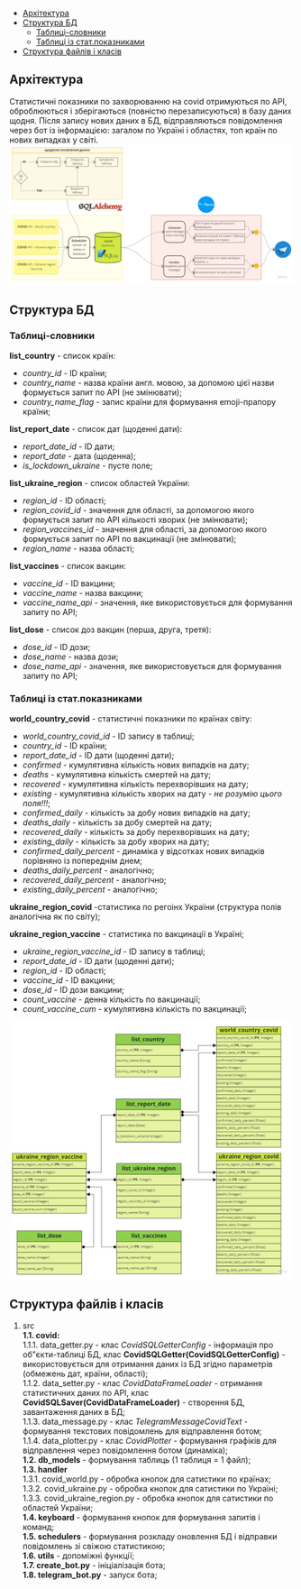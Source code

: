 - [Архітектура](#архітектура)
- [Структура БД](#структура-бд)
  - [Таблиці-словники](#таблиці-словники)
  - [Таблиці із стат.показниками](#таблиці-із-статпоказниками)
- [Структура файлів і класів](#структура-файлів-і-класів)

## Архітектура

Статистичні показники по захворюванню на covid отримуються по API, оброблюються і зберігаються (повністю перезаписуються) в базу даних щодня. Після запису нових даних в БД, відправляються повідомлення через бот із інформацією: загалом по Україні і областях, топ країн по нових випадках у світі.
![](pictures/architecture.jpg)


## Структура БД

### Таблиці-словники

**list_country** - список країн:
- *country_id* - ID країни;
- *country_name* - назва країни англ. мовою, за допомою цієї назви формується запит по API (не змінювати);
- *country_name_flag* - запис країни для формування emoji-прапору країни;

**list_report_date** - список дат (щоденні дати):
- *report_date_id* - ID дати;
- *report_date* - дата (щоденна);
- *is_lockdown_ukraine* - пусте поле; 

**list_ukraine_region** - список областей України:
- *region_id* - ID області;
- *region_covid_id* - значення для області, за допомогою якого формується запит по API кількості хворих (не змінювати);
- *region_vaccines_id* - значення для області, за допомогою якого формується запит по API по вакцинації (не змінювати);
- *region_name* - назва області;

**list_vaccines** - список вакцин:
- *vaccine_id* - ID вакцини;
- *vaccine_name* - назва вакцини;
- *vaccine_name_api* - значення, яке використовується для формування запиту по API; 

**list_dose** - список доз вакцин (перша, друга, третя):
- *dose_id* - ID дози;
- *dose_name* - назва дози;
- *dose_name_api* - значення, яке використовується для формування запиту по API;

### Таблиці із стат.показниками

**world_country_covid** - статистичні показники по країнах світу:
- *world_country_covid_id* - ID запису в таблиці;
- *country_id* - ID країни;
- *report_date_id* - ID дати (щоденні дати);
- *confirmed* - кумулятивна кількість нових випадків на дату;
- *deaths* - кумулятивна кількість смертей на дату;
- *recovered* - кумулятивна кількість перехворівших на дату;
- *existing* - кумулятивна кількість хворих на дату - *не розумію цього поля!!!*;
- *confirmed_daily* - кількість за добу нових випадків на дату; 
- *deaths_daily* - кількість за добу смертей на дату; 
- *recovered_daily* - кількість за добу перехворівших на дату; 
- *existing_daily* - кількість за добу хворих на дату; 
- *confirmed_daily_percent* - динаміка у відсотках нових випадків порівняно із попереднім днем;
- *deaths_daily_percent* - аналогічно;
- *recovered_daily_percent* - аналогічно;
- *existing_daily_percent* - аналогічно; 

**ukraine_region_covid** -статистика по регоінх України (структура полів аналогічна як по світу);

**ukraine_region_vaccine** - статистика по вакцинації в Україні;
- *ukraine_region_vaccine_id* - ID запису в таблиці; 
- *report_date_id* - ID дати (щоденні дати);
- *region_id* - ID області;
- *vaccine_id* - ID вакцини;
- *dose_id* - ID дози вакцини;
- *count_vaccine* - денна кількість по вакцинації;
- *count_vaccine_cum* - кумулятивна кількість по вакцинації;


![](pictures/db_structure.jpg)


## Структура файлів і класів

1. src   
    **1.1. covid:**   
    1.1.1. data_getter.py - клас *CovidSQLGetterConfig* - інформація про об"єкти-таблиці БД, клас **CovidSQLGetter(CovidSQLGetterConfig)** - використовується для отримання даних із БД згідно параметрів (обмежень дат, країни, області);     
    1.1.2. data_setter.py - клас *CovidDataFrameLoader* - отримання статистичних даних по API, клас **CovidSQLSaver(CovidDataFrameLoader)** - створення БД, завантаження даних в БД;     
    1.1.3. data_message.py - клас *TelegramMessageCovidText* - формування текстових повідомлень для відправлення ботом;     
    1.1.4. data_plotter.py - клас *CovidPlotter* - формування графіків для відправлення через повідомлення ботом (динаміка);     
    **1.2. db_models** - формування таблиць (1 таблиця = 1 файл);     
    **1.3. handler**     
    1.3.1. covid_world.py - обробка кнопок для сатистики по країнах;    
    1.3.2. covid_ukraine.py - обробка кнопок для сатистики по Україні;        
    1.3.3. covid_ukraine_region.py - обробка кнопок для сатистики по областей України;        
    **1.4. keyboard** - формування кнопок для формування запитів і команд;   
    **1.5. schedulers** - формування розкладу оновлення БД і відправки повідомлень зі свіжою статистикою;        
    **1.6. utils** - допоміжні функції;      
    **1.7. create_bot.py** - ініціалізація бота;     
    **1.8. telegram_bot.py** - запуск бота;     

